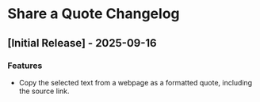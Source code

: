 # Share a Quote Changelog

## [Initial Release] - 2025-09-16

### Features

- Copy the selected text from a webpage as a formatted quote, including the source link.
